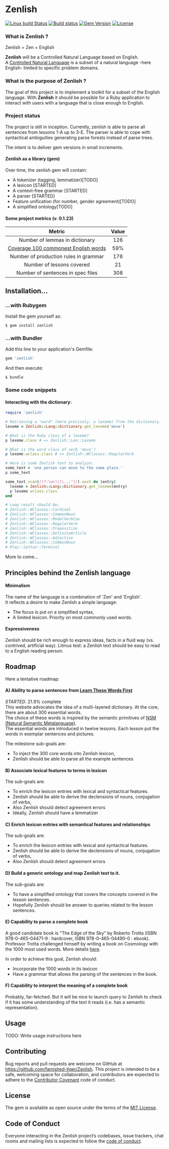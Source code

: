 # Zenlish
[![Linux build Status](https://travis-ci.org/famished-tiger/Zenlish.svg?branch=master)](https://travis-ci.org/famished-tiger/Zenlish)
[![Build status](https://ci.appveyor.com/api/projects/status/bef59whiacuv51yn?svg=true)](https://ci.appveyor.com/project/famished-tiger/zenlish)
[![Gem Version](https://badge.fury.io/rb/zenlish.svg)](https://badge.fury.io/rb/zenlish)
[![License](https://img.shields.io/badge/license-MIT-brightgreen.svg?style=flat)](https://github.com/famished-tiger/Zenlish/blob/master/LICENSE.txt)
### What is __Zenlish__ ?  

Zenlish = Zen + English  

__Zenlish__ will be a Controlled Natural Language based on English.  
A [Controlled Natural Language](https://en.wikipedia.org/wiki/Controlled_natural_language)
is a subset of a natural language -here English- limited to specific problem domains.


### What is the purpose of __Zenlish__ ?
The goal of this project is to implement a toolkit for a subset of the English language.
With __Zenlish__ it should be possible for a Ruby application to interact with
users with a language that is close enough to English.

### Project status

The project is still in inception. Currently, zenlish is able to parse all
sentences from lessons 1-A up to 3-E. The parser is able to cope with syntactical
ambiguities generating parse forests instead of parse trees.

The intent is to deliver gem versions in small increments.

#### Zenlish as a library (gem)
Over time, the zenlish gem will contain:
- A tokenizer (tagging, lemmatizer)[TODO]
- A lexicon [STARTED]
- A context-free grammar [STARTED]
- A parser [STARTED]
- Feature unification (for number, gender agreement)[TODO]
- A simplified ontology[TODO]


#### Some project metrics (v. 0.1.23)
|Metric|Value|  
|:-:|:-:|
| Number of lemmas in dictionary        | 126 |
| [Coverage 100 commonest English words](https://en.wikipedia.org/wiki/Most_common_words_in_English)  | 59% |
| Number of production rules in grammar | 176 |
| Number of lessons covered             | 21  |
| Number of sentences in spec files     | 308 |


## Installation...
### ...with Rubygem
Install the gem yourself as:

    $ gem install zenlish

### ...with Bundler
Add this line to your application's Gemfile:

```ruby
gem 'zenlish'
```

And then execute:

    $ bundle


### Some code snippets

#### Interacting with the dictionary:
```ruby
require 'zenlish'

# Retrieving a "word" (more precisely, a lexeme) from the dictionary.
lexeme = Zenlish::Lang::Dictionary.get_lexeme('move')

# What is the Ruby class of a lexeme?
p lexeme.class # => Zenlish::Lex::Lexeme

# What is the word class of verb 'move'?
p lexeme.wclass.class # => Zenlish::WClasses::RegularVerb

# Here is some Zenlish text to analyze:
some_text = 'one person can move to the same place.'
p some_text

some_text.scan(/(?:\w+)|[\.,:"]/).each do |entry|
  lexeme = Zenlish::Lang::Dictionary.get_lexeme(entry)
  p lexeme.wclass.class
end

# Loop result should be:
# Zenlish::WClasses::Cardinal
# Zenlish::WClasses::CommonNoun
# Zenlish::WClasses::ModalVerbCan
# Zenlish::WClasses::RegularVerb
# Zenlish::WClasses::Preposition
# Zenlish::WClasses::DefiniteArticle
# Zenlish::WClasses::Adjective
# Zenlish::WClasses::CommonNoun
# Rley::Syntax::Terminal
```

More to come...

## Principles behind the Zenlish language


#### Minimalism
The name of the language is a combination of 'Zen' and 'English'.  
It reflects a desire to make Zenlish a simple language:  
- The focus is put on a simplified syntax,
- A limited lexicon. Priority on most commonly used words.


#### Expressiveness
Zenlish should be rich enough to express ideas, facts in a fluid way (vs. contrived, artificial way).
Litmus test: a Zenlish text should be easy to read to a English reading person.


## Roadmap

Here a tentative roadmap:

#### A) Ability to parse sentences from [Learn These Words First](http://learnthesewordsfirst.com/)
*STARTED*. 21.9% complete  
This website advocates the idea of a multi-layered dictionary.
At the core, there are about 300 essential words.  
The choice of these words is inspired by the semantic primitives of [NSM
(Natural Semantic Metalanguage)](https://en.wikipedia.org/wiki/Natural_semantic_metalanguage).  
The essential words are introduced in twelve lessons. Each lesson put the words
in exemplar sentences and pictures.

The milestone sub-goals are:
- To inject the 300 core words into Zenlish lexicon,
- Zenlish should be able to parse all the example sentences

#### B) Associate lexical features to terms in lexicon
The sub-goals are:
- To enrich the lexicon entries with lexical and syntactical features.
- Zenlish should be able to derive the declensions of nouns, conjugation of verbs,
- Also Zenlish should detect agreement errors
- Ideally, Zenlish should have a lemmatizer

#### C) Enrich lexicon entries with semantical features and relationships
The sub-goals are:
- To enrich the lexicon entries with lexical and syntactical features.
- Zenlish should be able to derive the declensions of nouns, conjugation of verbs,
- Also Zenlish should detect agreement errors

#### D) Build a generic ontology and map Zenlish text to it.
The sub-goals are:
- To have a simplified ontology that covers the concepts covered in the lesson sentences.
- Hopefully Zenlish should be answer to queries related to the lesson sentences.

#### E) Capability to parse a complete book
A good candidate book is "The Edge of the Sky" by Roberto Trotta (ISBN 978-0-465-04471-9 : hardcover, ISBN 978-0-465-04490-0 : ebook).  
Professor Trotta challenged himself by writing a book on Cosmology with the 1000 most used words. More details [here](http://robertotrotta.com/the-edge-of-the-sky/).

In order to achieve this goal, Zenlish should:
- Incorporate the 1000 words in its lexicon
- Have a grammar that allows the parsing of the sentences in the book.

#### F) Capability to interpret the meaning of a complete book
Probably, far-fetched. But it will be nice to launch query to Zenlish to check if
it has some understanding of the text it reads (i.e. has a semantic representation).



## Usage

TODO: Write usage instructions here

## Contributing

Bug reports and pull requests are welcome on GitHub at https://github.com/famished-tiger/Zenlish. This project is intended to be a safe, welcoming space for collaboration, and contributors are expected to adhere to the [Contributor Covenant](http://contributor-covenant.org) code of conduct.

## License

The gem is available as open source under the terms of the [MIT License](https://opensource.org/licenses/MIT).

## Code of Conduct

Everyone interacting in the Zenlish project’s codebases, issue trackers, chat rooms and mailing lists is expected to follow the [code of conduct](https://github.com/famished-tiger/Zenlish/blob/master/CODE_OF_CONDUCT.md).
